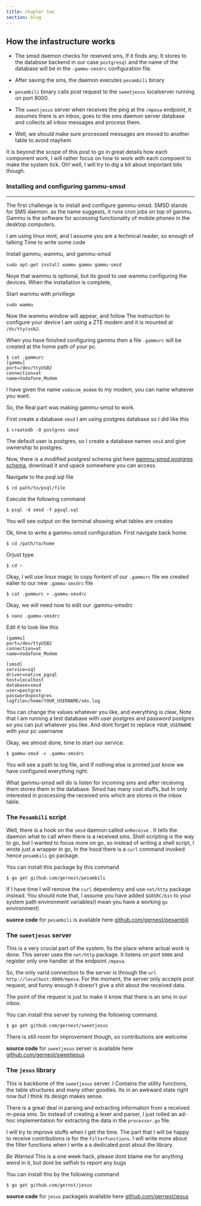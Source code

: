 ```yaml
---
title: chapter two
section: blog
---
```


## How the infastructure  works

* The smsd daemon checks for rexeived sms, If it finds any, It stores to the databsse backend in our case `postgresql` and the name of the database will be in the `.gammu-smsdrc` configuration file.

* After saving the sms, the daemon executes `pesambili` binary

* `pesambili` binary calls post request to the `sweetjesus` localserver running on port 8000.

* The `sweetjesus` server when receives the ping at the  `/mpesa` endpoint, it assumes there is an inbox, goes to the sms daemon server database and collects all inbox messages and process them.

* Well, we should make sure processed messages are moved to another table to avoid mayhem

It is beyond the scope of this post to go in great details how each component work, I will rather focus on how to work with each compoent to make the system tick. Oh! well, I will try to dig a bit about important bits though.


###  Installing and configuring gammu-smsd
______

The first challenge is to install and configure gammu-smsd. SMSD stands for SMS daemon.
as the name suggests, it runs cron jobs on top of gammu. Gammu is the software 
for accessing functionality of mobile phones in the desktop computers.

I am using linux mint, and I assume you are a technical reader, so enough of talking
Time to write some code

Install gammu, wammu, and gammu-smsd

    sudo apt-get install wammu gammu gammu-smsd

Noye that wammu is optional, but its good to use wammu configuring the devices. When the
installation is complete,

Start wammu with privillege

    sudo wammu

Now the wammu window will appear, and follow The instruction to configure your device
I am using a ZTE modem and it is mounted at `/dv/tty/usb2`.

When you have finished configuring gammu then a file `.gammurc` will be created at the home
path of your pc.

    $ cat .gammurc
    [gammu]
    port=/dev/ttyUSB2
    connection=at
    name=Vodafone_Modem

I have given the name `vodacom_modem` to my modem, you can name whatever you want.

So, the Real part was making gammu-smsd to work.

First create a database `smsd` I am using postgres database so I did like this

    $ createdb -O postgres smsd

The default user is postgres, so I create a database names `smsd` and give ownership
to postgres.

Now, there is a modified postgresl schema gist here [  gammu-smsd postgres schema](https://gist.github.com/gernest/a8b9f1fc8474bd92c75c), download it
and upack somewhere you can access.

Navigate to the psql.sql file

    $ cd path/to/psql/file


Execute the following command

    $ psql -d smsd -f pgsql.sql

You will see output on the terminal showing what tables are creates

Ok, time to write a gammu-smsd configuration.
First navigate back home.

    $ cd /path/to/home

Orjust type

    $ cd ~

Okay, I will use linux magic to copy fontent of our `.gammurc` file we created
ealier to our new `.gammu-smsdrc` file

    $ cat .gammurc > .gammu-smsdrc

Okay, we will need now to edit our .gammu-smsdrc

    $ nano .gammu-smsdrc

Edit it to look like this

    [gammu]
    port=/dev/ttyUSB2
    connection=at
    name=Vodafone_Modem

    [smsd]
    service=sql
    driver=native_pgsql
    host=localhost
    database=smsd
    user=postgres
    password=postgres
    logfile=/home/YOUR_USERNAME/sms.log


You can change the values whatever you like, and everything is clear, Note that
I am running a test database with user postgres and password postgres so you can put whatever you
like. And dont forget to replace `YOUR_USERNAME` with your pc username

Okay, we almost done, time to start our service.

    $ gammu-smsd -c .gammu-smsdrc

You will see a path to log file, and If nothing else is printed just know we have configured everything right.

What gammu-smsd will do is listen for incoming sms and after receiving them stores them in the database. Smsd has many cool stuffs, but In only interested in processing the received sms which are stores in the inbox table.



### The `Pesambili` script

Well, there is a hook on the `smsd` daemon called `onReceive` . It tells the daemon what to call when there is a received sms. Shell scripting is the way to go, but I wanted to focus more on go, so instead of writing a shell script, I wrote just a wrapper in go, In the hood there is a `curl` command invoked hence `pesambili` go package.

You can install this package by this command

    $ go get github.com/gernest/pesambili

If I have time I will remove the `curl` dependency and use `net/http` package instead. You should note that, I assume you have added `$GOSRC/bin` to your system path environment variables(I mean you have a working `go` environment)

__suorce code__ for `pesambili` is available here [github.com/gernest/pesambili](https://github.com/gernest/pesambili)


### The `sweetjesus` server

This is a very crucial part of the system, Its the place where actual work is done. This server uses the `net/http` package. It listens on port `8000` and register only one handler at the endpoint `/mpesa`.

So, the only varid connection to the server is through the `url` `http://localhost:8000/mpesa`. For the moment, the server only accepts  post request, and funny enough it doesn't give a shit about the received data.

The point of the request is just to make it know that there is an sms in our inbox.

You can install this server by running the following command.

    $ go get github.com/gernest/sweetjesus

There is still room for improvement though, so contributions are welcome

__source code__ for `sweetjesus` server is available here [github.com/gernest/sweetjesus](https://github.com/gernest/sweetjesus)

### The `jesus` library

This is backbone of the `sweetjesus` server. I Contains the utility functions, the table structures and many other goodies. Its in an awkward state right now but I think its design makes sense.

There is a great deal in parsing and extracting information from a received m-pesa sms. So instead of creating a lexer and parser, I just rolled an ad-hoc implementation for extracting the data in the `processor.go` file.

I will try to improve stuffs when I get the time. The part that I will be happy to receive contributions is for the `FilterFunctions`. I will write more about the filter functions when I write a a dedicated post about the library.

_Be Warned_ This is a one week hack, please dont blame me for anything weird in it, but dont be selfish to report any bugs

You can install this by the following command

    $ go get github.com/gernst/jesus

__source code__ for `jesus` packageis available here [github.com/gernest/jesus](https://github.com/gernest/jesus)
